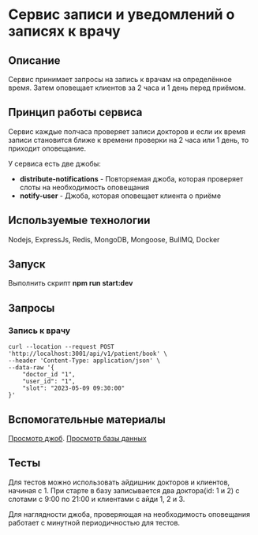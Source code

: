 # Сервис записи и уведомлений о записях к врачу

## Описание

Сервис принимает запросы на запись к врачам на определённое время. Затем оповещает клиентов за 2 часа и 1 день перед приёмом.

## Принцип работы сервиса

Сервис каждые полчаса проверяет записи докторов и если их время записи становится ближе к времени проверки на 2 часа или 1 день, то приходит оповещание.

У сервиса есть две джобы:

- **distribute-notifications** - Повторяемая джоба, которая проверяет слоты на необходимость оповещания
- **notify-user** - Джоба, которая оповещает клиента о приёме

## Используемые технологии

Nodejs, ExpressJs, Redis, MongoDB, Mongoose, BullMQ, Docker

## Запуск

 Выполнить скрипт **npm run start:dev**

## Запросы

### Запись к врачу

```curl
curl --location --request POST 'http://localhost:3001/api/v1/patient/book' \
--header 'Content-Type: application/json' \
--data-raw '{
    "doctor_id "1",
    "user_id": "1",
    "slot": "2023-05-09 09:30:00"
}'
```

## Вспомогательные материалы

[Просмотр джоб](http://localhost:3001/admin/queues/).
[Просмотр базы данных](http://0.0.0.0:8081/db/hospital/)

## Тесты

Для тестов можно использовать айдишник докторов и клиентов, начиная с 1. При старте в базу записывается два доктора(id: 1 и 2) с слотами с 9:00 по 21:00 и клиентами с айди 1, 2 и 3.

Для наглядности джоба, проверяющая на необходимость оповещания работает с минутной периодичностью для тестов.
